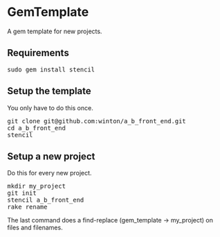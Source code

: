GemTemplate
===========

A gem template for new projects.

Requirements
------------

<pre>
sudo gem install stencil
</pre>

Setup the template
------------------

You only have to do this once.

<pre>
git clone git@github.com:winton/a_b_front_end.git
cd a_b_front_end
stencil
</pre>

Setup a new project
-------------------

Do this for every new project.

<pre>
mkdir my_project
git init
stencil a_b_front_end
rake rename
</pre>

The last command does a find-replace (gem\_template -> my\_project) on files and filenames.
